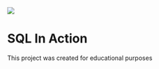 <img src="https://codeinstitute.s3.amazonaws.com/fullstack/ci_logo_small.png" style="margin: 0;">

# SQL In Action

This project was created for educational purposes
